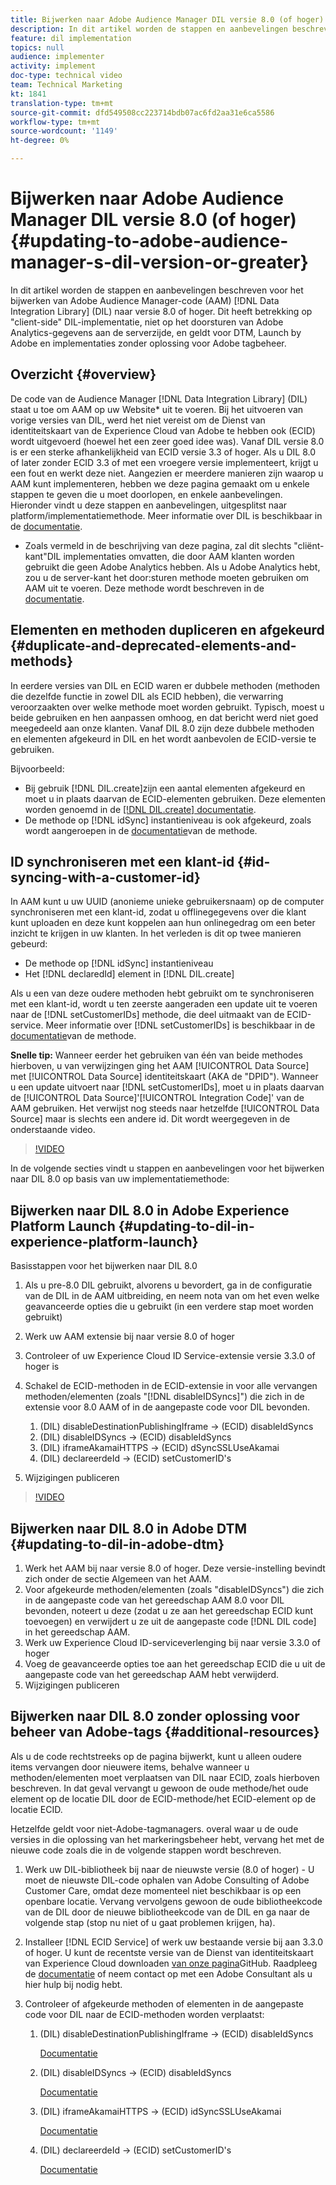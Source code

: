 ```yaml
---
title: Bijwerken naar Adobe Audience Manager DIL versie 8.0 (of hoger)
description: In dit artikel worden de stappen en aanbevelingen beschreven voor het bijwerken van Adobe Audience Manager (AAM) Data Integration Library (DIL)-code naar versie 8.0 of hoger. Dit heeft betrekking op "client-side" DIL-implementatie, niet op het doorsturen van Adobe Analytics-gegevens aan de serverzijde, en geldt voor DTM, Launch by Adobe en implementaties zonder oplossing voor Adobe tagbeheer.
feature: dil implementation
topics: null
audience: implementer
activity: implement
doc-type: technical video
team: Technical Marketing
kt: 1841
translation-type: tm+mt
source-git-commit: dfd549508cc223714bdb07ac6fd2aa31e6ca5586
workflow-type: tm+mt
source-wordcount: '1149'
ht-degree: 0%

---
```



# Bijwerken naar Adobe Audience Manager DIL versie 8.0 (of hoger) {#updating-to-adobe-audience-manager-s-dil-version-or-greater}

In dit artikel worden de stappen en aanbevelingen beschreven voor het bijwerken van Adobe Audience Manager-code (AAM) [!DNL Data Integration Library] (DIL) naar versie 8.0 of hoger. Dit heeft betrekking op &quot;client-side&quot; DIL-implementatie, niet op het doorsturen van Adobe Analytics-gegevens aan de serverzijde, en geldt voor DTM, Launch by Adobe en implementaties zonder oplossing voor Adobe tagbeheer.

## Overzicht {#overview}

De code van de Audience Manager [!DNL Data Integration Library] (DIL) staat u toe om AAM op uw Website* uit te voeren. Bij het uitvoeren van vorige versies van DIL, werd het niet vereist om de Dienst van identiteitskaart van de Experience Cloud van Adobe te hebben ook (ECID) wordt uitgevoerd (hoewel het een zeer goed idee was). Vanaf DIL versie 8.0 is er een sterke afhankelijkheid van ECID versie 3.3 of hoger. Als u DIL 8.0 of later zonder ECID 3.3 of met een vroegere versie implementeert, krijgt u een fout en werkt deze niet. Aangezien er meerdere manieren zijn waarop u AAM kunt implementeren, hebben we deze pagina gemaakt om u enkele stappen te geven die u moet doorlopen, en enkele aanbevelingen. Hieronder vindt u deze stappen en aanbevelingen, uitgesplitst naar platform/implementatiemethode. Meer informatie over DIL is beschikbaar in de [documentatie](https://marketing.adobe.com/resources/help/en_US/aam/c_dil.html).

* Zoals vermeld in de beschrijving van deze pagina, zal dit slechts &quot;cliënt-kant&quot;DIL implementaties omvatten, die door AAM klanten worden gebruikt die geen Adobe Analytics hebben. Als u Adobe Analytics hebt, zou u de server-kant het door:sturen methode moeten gebruiken om AAM uit te voeren. Deze methode wordt beschreven in de [documentatie](https://marketing.adobe.com/resources/help/en_US/reference/ssf.html).

## Elementen en methoden dupliceren en afgekeurd {#duplicate-and-deprecated-elements-and-methods}

In eerdere versies van DIL en ECID waren er dubbele methoden (methoden die dezelfde functie in zowel DIL als ECID hebben), die verwarring veroorzaakten over welke methode moet worden gebruikt. Typisch, moest u beide gebruiken en hen aanpassen omhoog, en dat bericht werd niet goed meegedeeld aan onze klanten. Vanaf DIL 8.0 zijn deze dubbele methoden en elementen afgekeurd in DIL en het wordt aanbevolen de ECID-versie te gebruiken.

Bijvoorbeeld:

* Bij gebruik [!DNL DIL.create]zijn een aantal elementen afgekeurd en moet u in plaats daarvan de ECID-elementen gebruiken. Deze elementen worden genoemd in de [[!DNL DIL.create] documentatie](https://marketing.adobe.com/resources/help/en_US/aam/r_dil_create.html).
* De methode op [!DNL idSync] instantieniveau is ook afgekeurd, zoals wordt aangeroepen in de [documentatie](https://marketing.adobe.com/resources/help/en_US/aam/r_dil_idsync.html)van de methode.

## ID synchroniseren met een klant-id {#id-syncing-with-a-customer-id}

In AAM kunt u uw UUID (anonieme unieke gebruikersnaam) op de computer synchroniseren met een klant-id, zodat u offlinegegevens over die klant kunt uploaden en deze kunt koppelen aan hun onlinegedrag om een beter inzicht te krijgen in uw klanten. In het verleden is dit op twee manieren gebeurd:

* De methode op [!DNL idSync] instantieniveau
* Het [!DNL declaredId] element in [!DNL DIL.create]

Als u een van deze oudere methoden hebt gebruikt om te synchroniseren met een klant-id, wordt u ten zeerste aangeraden een update uit te voeren naar de [!DNL setCustomerIDs] methode, die deel uitmaakt van de ECID-service. Meer informatie over [!DNL setCustomerIDs] is beschikbaar in de [documentatie](https://marketing.adobe.com/resources/help/en_US/mcvid/mcvid_setcustomerids.html)van de methode.

**Snelle tip:** Wanneer eerder het gebruiken van één van beide methodes hierboven, u van verwijzingen ging het AAM [!UICONTROL Data Source] met [!UICONTROL Data Source] identiteitskaart (AKA de &quot;DPID&quot;). Wanneer u een update uitvoert naar [!DNL setCustomerIDs], moet u in plaats daarvan de [!UICONTROL Data Source]&#39;[!UICONTROL Integration Code]&#39; van de AAM gebruiken. Het verwijst nog steeds naar hetzelfde [!UICONTROL Data Source] maar is slechts een andere id. Dit wordt weergegeven in de onderstaande video.

>[!VIDEO](https://video.tv.adobe.com/v/23873/?quality=12)

In de volgende secties vindt u stappen en aanbevelingen voor het bijwerken naar DIL 8.0 op basis van uw implementatiemethode:

## Bijwerken naar DIL 8.0 in Adobe Experience Platform Launch {#updating-to-dil-in-experience-platform-launch}

Basisstappen voor het bijwerken naar DIL 8.0

1. Als u pre-8.0 DIL gebruikt, alvorens u bevordert, ga in de configuratie van de DIL in de AAM uitbreiding, en neem nota van om het even welke geavanceerde opties die u gebruikt (in een verdere stap moet worden gebruikt)
1. Werk uw AAM extensie bij naar versie 8.0 of hoger
1. Controleer of uw Experience Cloud ID Service-extensie versie 3.3.0 of hoger is
1. Schakel de ECID-methoden in de ECID-extensie in voor alle vervangen methoden/elementen (zoals &quot;[!DNL disableIDSyncs]&quot;) die zich in de extensie voor 8.0 AAM of in de aangepaste code voor DIL bevonden.

   1. (DIL) disableDestinationPublishingIframe -> (ECID) disableIdSyncs
   1. (DIL) disableIDSyncs -> (ECID) disableIdSyncs
   1. (DIL) iframeAkamaiHTTPS -> (ECID) dSyncSSLUseAkamai
   1. (DIL) declareerdeId -> (ECID) setCustomerID&#39;s

1. Wijzigingen publiceren

>[!VIDEO](https://video.tv.adobe.com/v/23874/?quality=12)

## Bijwerken naar DIL 8.0 in Adobe DTM {#updating-to-dil-in-adobe-dtm}

1. Werk het AAM bij naar versie 8.0 of hoger. Deze versie-instelling bevindt zich onder de sectie Algemeen van het AAM.
1. Voor afgekeurde methoden/elementen (zoals &quot;disableIDSyncs&quot;) die zich in de aangepaste code van het gereedschap AAM 8.0 voor DIL bevonden, noteert u deze (zodat u ze aan het gereedschap ECID kunt toevoegen) en verwijdert u ze uit de aangepaste code [!DNL DIL code] in het gereedschap AAM.
1. Werk uw Experience Cloud ID-serviceverlenging bij naar versie 3.3.0 of hoger
1. Voeg de geavanceerde opties toe aan het gereedschap ECID die u uit de aangepaste code van het gereedschap AAM hebt verwijderd.
1. Wijzigingen publiceren

## Bijwerken naar DIL 8.0 zonder oplossing voor beheer van Adobe-tags {#additional-resources}

Als u de code rechtstreeks op de pagina bijwerkt, kunt u alleen oudere items vervangen door nieuwere items, behalve wanneer u methoden/elementen moet verplaatsen van DIL naar ECID, zoals hierboven beschreven. In dat geval vervangt u gewoon de oude methode/het oude element op de locatie DIL door de ECID-methode/het ECID-element op de locatie ECID.

Hetzelfde geldt voor niet-Adobe-tagmanagers. overal waar u de oude versies in die oplossing van het markeringsbeheer hebt, vervang het met de nieuwe code zoals die in de volgende stappen wordt beschreven.

1. Werk uw DIL-bibliotheek bij naar de nieuwste versie (8.0 of hoger) - U moet de nieuwste DIL-code ophalen van Adobe Consulting of Adobe Customer Care, omdat deze momenteel niet beschikbaar is op een openbare locatie. Vervang vervolgens gewoon de oude bibliotheekcode van de DIL door de nieuwe bibliotheekcode van de DIL en ga naar de volgende stap (stop nu niet of u gaat problemen krijgen, ha).
1. Installeer [!DNL ECID Service] of werk uw bestaande versie bij aan 3.3.0 of hoger. U kunt de recentste versie van de Dienst van identiteitskaart van Experience Cloud downloaden [van onze pagina](https://github.com/Adobe-Marketing-Cloud/id-service/releases)GitHub. Raadpleeg de [documentatie](https://marketing.adobe.com/resources/help/en_US/mcvid/) of neem contact op met een Adobe Consultant als u hier hulp bij nodig hebt.

1. Controleer of afgekeurde methoden of elementen in de aangepaste code voor DIL naar de ECID-methoden worden verplaatst:

   1. (DIL) disableDestinationPublishingIframe -> (ECID) disableIdSyncs

      [Documentatie](https://marketing.adobe.com/resources/help/en_US/mcvid/mcvid-disableidsync.html)

   1. (DIL) disableIDSyncs -> (ECID) disableIdSyncs

      [Documentatie](https://marketing.adobe.com/resources/help/en_US/mcvid/mcvid-disableidsync.html)

   1. (DIL) iframeAkamaiHTTPS -> (ECID) idSyncSSLUseAkamai

      [Documentatie](https://marketing.adobe.com/resources/help/en_US/aam/r_dil_create.html)

   1. (DIL) declareerdeId -> (ECID) setCustomerID&#39;s

      [Documentatie](https://marketing.adobe.com/resources/help/en_US/mcvid/mcvid_setcustomerids.html)
